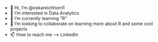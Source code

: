 - 👋 Hi, I’m @oskareichhorn1
- 👀 I’m interested in Data Analytics
- 🌱 I’m currently learning "R"
- 💞️ I’m looking to collaborate on learning more about R and some cool projects
- 📫 How to reach me --> LinkedIn

